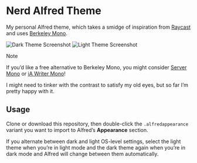 # Nerd Alfred Theme

My personal Alfred theme, which takes a smidge of inspiration from [Raycast](https://www.raycast.com) and uses [Berkeley Mono](https://berkeleygraphics.com/typefaces/berkeley-mono/).

![Dark Theme Screenshot](resources/screenshot-dark.png)
![Light Theme Screenshot](resources/screenshot-ligh.png)

> [!NOTE]
> If you’d like a free alternative to Berkeley Mono, you might consider [Server Mono](https://servermono.com) or [iA Writer Mono](https://github.com/iaolo/iA-Fonts)!

I might need to tinker with the contrast to satisfy my old eyes, but so far I’m pretty happy with it.

## Usage

Clone or download this repository, then double-click the `.alfredappearance` variant you want to import to Alfred’s **Appearance** section.

If you alternate between dark and light OS-level settings, select the light theme when you’re in light mode and the dark theme again when you’re in dark mode and Alfred will change between them automatically.
